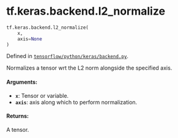 <div itemscope itemtype="http://developers.google.com/ReferenceObject">
<meta itemprop="name" content="tf.keras.backend.l2_normalize" />
<meta itemprop="path" content="Stable" />
</div>

# tf.keras.backend.l2_normalize

``` python
tf.keras.backend.l2_normalize(
    x,
    axis=None
)
```



Defined in [`tensorflow/python/keras/backend.py`](/code/stable/tensorflow/python/keras/backend.py).

Normalizes a tensor wrt the L2 norm alongside the specified axis.

#### Arguments:

* <b>`x`</b>: Tensor or variable.
* <b>`axis`</b>: axis along which to perform normalization.


#### Returns:

A tensor.